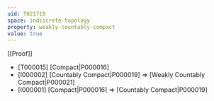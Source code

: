 ```yaml
---
uid: T021718
space: indiscrete-topology
property: weakly-countably-compact
value: true
---
```

[[Proof]]

* [T000015] [Compact|P000016]
* [I000002] [Countably Compact|P000019] => [Weakly Countably Compact|P000021]
* [I000001] [Compact|P000016] => [Countably Compact|P000019]

